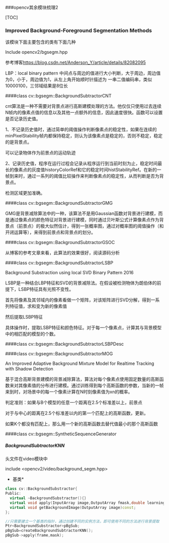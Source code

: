 ###opencv其余模块梳理2

[TOC]

### Improved Background-Foreground Segmentation Methods

该模块下面主要包含的类有下面几种

Include opencv2/bgsegm.hpp

参考博客<https://blog.csdn.net/Anderson_Y/article/details/82082095>

LBP：local binary pattern 中间点与周边的值进行大小判断，大于周边，周边值为0，小于，周边值为1，从左上角开始顺时针描述为 一串二值编码串，类似10000100，三邻域结果是8位长



####class cv::bgsegm::BackgroundSubtractorCNT

cnt算法是一种不需要对背景点进行高斯建模处理的方法。他仅仅只使用过去连续N帧内的像素点值的信息以及其他一点额外的信息，因此速度很快。函数可以设置是否记录历史值。

1、不记录历史值时，通过简单的阈值操作判断像素点的稳定性，如果在连续的minPixelStability帧内都保持稳定，则认为该像素点是稳定的，否则不稳定，稳定的是背景点。

可以记录物体作为前景点的运动轨迹

2、记录历史值，程序在运行过程会记录从程序运行到当前时刻为止，稳定时间最长的像素点的灰度值historyColorRef和它的稳定时间histStabilityRef。在新的一帧到来时，通过一系列的阈值比较操作来判断像素点的稳定性，从而判断是否为背景点。

检测区域更加准确。

####class  cv::bgsegm::BackgroundSubtractorGMG

GMG是背景减除算法中的一种，该算法不是用Gaussian函数对背景进行建模，而是通过像素点的颜色特征对背景进行建模，同时通过贝叶斯公式计算像素点作为背景点（前景点）的极大似然估计，得到一张概率图，通过对概率图的阈值操作（和开闭运算等），来得到前景点和背景点的划分。



####class cv::bgsegm::BackgroundSubtractorGSOC

从博客的参考文章来看，此算法的效果很好，阅读源码分析



####class cv::bgsegm::BackgroundSubtractorLSBP

Background Substraction using local SVD Binary Pattern 2016

LSBP是一种结合LBP特征和SVD的背景减除法。在假设被检测物体为朗伯体的前提下，LSBP特征具有光照不变性。

首先将像素及其邻域内的像素看做一个矩阵，对该矩阵进行SVD分解，得到一系列特征值，求和变为新的像素值

然后提取LSBP特征

具体操作时，提取LSBP特征和颜色特征。对于每一个像素点，计算其与背景模型中的相匹配的模型的个数。



####class cv::bgsegm::BackgroundSubtractorLSBPDesc



####class cv::bgsegm::BackgroundSubtractorMOG

An Improved Adaptive Background Mixture Model for Realtime Tracking with Shadow Detection

基于混合高斯背景建模的背景减除算法，算法对每个像素点使用固定数量的高斯函数来对其像素值的分布进行建模。通过训练得到每个高斯函数的参数，当新的一帧来到时，对场景中的每一个像素计算在N时刻像素值为xn的概率。

判定准则：如果与B个模型的任意一个距离在2.5个标准差以上，前景点

对于与中心的距离在2.5个标准差以内的第一个匹配上的高斯函数，更新。

如果K个都没有匹配上，那么用一个新的高斯函数去替代值最小的那个高斯函数



####class cv::bgsegm::SyntheticSequenceGenerator



#####  *BackgroundSubtractorKNN*

头文件在video模块中

include <opencv2/video/background_segm.hpp> 



* 基类*

```c++
class cv::BackgroundSubstractor{
Public:
  virtual ~BackgroundSubstractor(){}
  virtual void apply(InputArray image,OutputArray fmask,double learningRate=-1);
  virtual void getBackgroundImage(OutputArray image)const;
};

//只需要建立一个基类的指针，通过创建不同的实例方法，即可使用不同的方法进行背景提取
Ptr<BackgroundSubstractor>pBgSub;
pBgSub=createBackgroundSubtractorKNN();
pBgSub->apply(frame,mask);
```




















